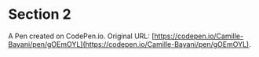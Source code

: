 # Section 2

A Pen created on CodePen.io. Original URL: [https://codepen.io/Camille-Bayani/pen/gOEmOYL](https://codepen.io/Camille-Bayani/pen/gOEmOYL).

